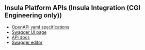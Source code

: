 ## Insula Platform APIs (Insula Integration (CGI Engineering only))

- [OpenAPI yaml specifications](insula-insula-int-openapi.yml)
- [Swagger UI page](insula-insula-int-swagger-ui.html)
- [API docs](insula-insula-int-api-docs.html)
- [Swagger editor](https://editor-next.swagger.io/?url=https://cgi-italy.github.io/insula/apis/insula-int/insula-insula-int-openapi.yml)
